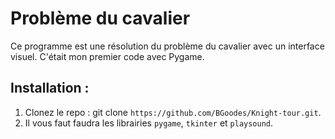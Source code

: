 # Problème du cavalier
Ce programme est une résolution du problème du cavalier avec un interface visuel. C'était mon premier code avec Pygame.

## Installation :
1. Clonez le repo : git clone `https://github.com/BGoodes/Knight-tour.git`.
2. Il vous faut faudra les librairies `pygame`, `tkinter` et `playsound`.